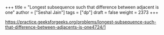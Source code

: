 +++
title = "Longest subsequence such that difference between adjacent is one"
author = ["Seshal Jain"]
tags = ["dp"]
draft = false
weight = 2373
+++

<https://practice.geeksforgeeks.org/problems/longest-subsequence-such-that-difference-between-adjacents-is-one4724/1>

